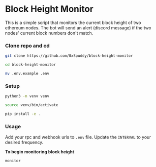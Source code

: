 # Block Height Monitor

This is a simple script that monitors the current block height of two ethereum nodes. The bot will send an alert (discord message) if the two nodes' current block numbers don't match.

### Clone repo and cd
```sh
git clone https://github.com/0xSpuddy/block-height-monitor
```
```sh
cd block-height-monitor
```
```sh
mv .env.example .env
```

### Setup

```sh
python3 -m venv venv
```
```sh
source venv/bin/activate
```

```sh
pip install -e .
```

### Usage
Add your rpc and webhook urls to `.env` file. Update the `INTERVAL` to your desired frequency.

**To begin monitoring block height**
```sh
monitor
```
